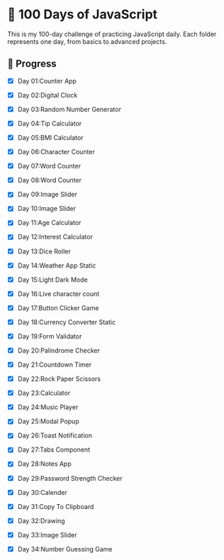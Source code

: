# 💯 100 Days of JavaScript

This is my 100-day challenge of practicing JavaScript daily. Each folder represents one day, from basics to advanced projects.

## 🚀 Progress

- [x] Day 01:Counter App
- [x] Day 02:Digital Clock
- [x] Day 03:Random Number Generator
- [x] Day 04:Tip Calculator
- [x] Day 05:BMI Calculator
- [x] Day 06:Character Counter
- [x] Day 07:Word Counter
- [x] Day 08:Word Counter
- [x] Day 09:Image Slider
- [x] Day 10:Image Slider
- [x] Day 11:Age Calculator
- [x] Day 12:Interest Calculator
- [x] Day 13:Dice Roller
- [x] Day 14:Weather App Static
- [x] Day 15:Light Dark Mode
- [x] Day 16:Live character count 
- [x] Day 17:Button Clicker Game
- [x] Day 18:Currency Converter Static
- [x] Day 19:Form Validator
- [x] Day 20:Palindrome Checker
- [x] Day 21:Countdown Timer
- [x] Day 22:Rock Paper Scissors
- [x] Day 23:Calculator 
- [x] Day 24:Music Player 
- [x] Day 25:Modal Popup 
- [x] Day 26:Toast Notification 
- [x] Day 27:Tabs Component
- [x] Day 28:Notes App 
- [x] Day 29:Password Strength Checker 
- [x] Day 30:Calender 
- [x] Day 31:Copy To Clipboard 
- [x] Day 32:Drawing
- [x] Day 33:Image Slider
- [x] Day 34:Number Guessing Game




      

